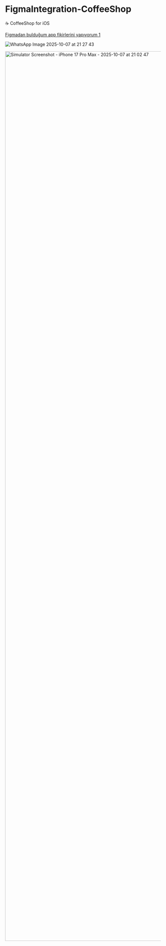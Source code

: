 # FigmaIntegration-CoffeeShop
☕️ CoffeeShop for iOS 


[Figmadan bulduğum app fikirlerini yapıyorum 1
](https://www.figma.com/design/we4NFTS01AZBJgbj9UTG0k/Coffee-Shop-Mobile-App-Design--Community-?node-id=0-1&p=f&t=vGbROQTgf4QZmypE-0)


![WhatsApp Image 2025-10-07 at 21 27 43](https://github.com/user-attachments/assets/d018baf7-172c-4c81-a9fd-514a2e5c5de9)


<img width="1320" height="2868" alt="Simulator Screenshot - iPhone 17 Pro Max - 2025-10-07 at 21 02 47" src="https://github.com/user-attachments/assets/a5e05f61-df04-4abc-82bf-55236c7d4887" />


